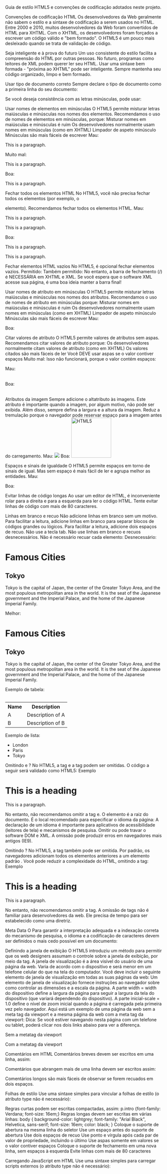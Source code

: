 Guia de estilo HTML5 e convenções de codificação adotados neste projeto.

Convenções de codificação HTML
Os desenvolvedores da Web geralmente não sabem o estilo e a sintaxe de codificação a serem usados ​​no HTML.
Entre 2000 e 2010, muitos desenvolvedores da Web foram convertidos de HTML para XHTML.
Com o XHTML, os desenvolvedores foram forçados a escrever um código válido e "bem formado".
O HTML5 é um pouco mais desleixado quando se trata de validação de código.

Seja inteligente e à prova do futuro
Um uso consistente do estilo facilita a compreensão do HTML por outras pessoas.
No futuro, programas como leitores de XML podem querer ler seu HTML.
Usar uma sintaxe bem formada - "próxima ao XHTML" pode ser inteligente.
Sempre mantenha seu código organizado, limpo e bem formado.

Usar tipo de documento correto
Sempre declare o tipo de documento como a primeira linha do seu documento:
<!DOCTYPE html>
Se você deseja consistência com as letras minúsculas, pode usar:
<!doctype html>

Usar nomes de elementos em minúsculas
O HTML5 permite misturar letras maiúsculas e minúsculas nos nomes dos elementos.
Recomendamos o uso de nomes de elementos em minúsculas, porque:
Misturar nomes em maiúsculas e minúsculas é ruim
Os desenvolvedores normalmente usam nomes em minúsculas (como em XHTML)
Limpador de aspeto minúsculo
Minúsculas são mais fáceis de escrever
Mau:
<SECTION>
  <p>This is a paragraph.</p>
</SECTION>
Muito mal:
<Section>
  <p>This is a paragraph.</p>
</SECTION>
Boa:
<section>
  <p>This is a paragraph.</p>
</section>


Fechar todos os elementos HTML
No HTML5, você não precisa fechar todos os elementos (por exemplo, o <p>elemento).
Recomendamos fechar todos os elementos HTML.
Mau:
<section>
  <p>This is a paragraph.
  <p>This is a paragraph.
</section>
Boa:
<section>
  <p>This is a paragraph.</p>
  <p>This is a paragraph.</p>
</section>

Fechar elementos HTML vazios
No HTML5, é opcional fechar elementos vazios.
Permitido:
<meta charset="utf-8">
Também permitido:
<meta charset="utf-8" />
No entanto, a barra de fechamento (/) é NECESSÁRIA em XHTML e XML.
Se você espera que o software XML acesse sua página, é uma boa ideia manter a barra final!

Usar nomes de atributo em minúsculas
O HTML5 permite misturar letras maiúsculas e minúsculas nos nomes dos atributos.
Recomendamos o uso de nomes de atributo em minúsculas porque:
Misturar nomes em maiúsculas e minúsculas é ruim
Os desenvolvedores normalmente usam nomes em minúsculas (como em XHTML)
Limpador de aspeto minúsculo
Minúsculas são mais fáceis de escrever
Mau:
<div CLASS="menu">
Boa:
<div class="menu">

Citar valores de atributo
O HTML5 permite valores de atributos sem aspas.
Recomendamos citar valores de atributo porque:
Os desenvolvedores normalmente citam valores de atributo (como em XHTML)
Os valores citados são mais fáceis de ler
Você DEVE usar aspas se o valor contiver espaços
Muito mal:
Isso não funcionará, porque o valor contém espaços:
<table class=table striped>
Mau:
<table class=striped>
Boa:
<table class="striped">

Atributos da imagem
Sempre adicione o altatributo às imagens. Este atributo é importante quando a imagem, por algum motivo, não pode ser exibida. Além disso, sempre defina a largura e a altura da imagem. Reduz a tremulação porque o navegador pode reservar espaço para a imagem antes do carregamento.
Mau:
<img src="html5.gif">
Boa:
<img src="html5.gif" alt="HTML5" style="width:128px;height:128px">

Espaços e sinais de igualdade
O HTML5 permite espaços em torno de sinais de igual. Mas sem espaço é mais fácil de ler e agrupa melhor as entidades.
Mau:
<link rel = "stylesheet" href = "styles.css">
Boa:
<link rel="stylesheet" href="styles.css">

Evitar linhas de código longas
Ao usar um editor de HTML, é inconveniente rolar para a direita e para a esquerda para ler o código HTML.
Tente evitar linhas de código com mais de 80 caracteres.

Linhas em branco e recuo
Não adicione linhas em branco sem um motivo.
Para facilitar a leitura, adicione linhas em branco para separar blocos de códigos grandes ou lógicos.
Para facilitar a leitura, adicione dois espaços de recuo. Não use a tecla tab.
Não use linhas em branco e recuos desnecessários. Não é necessário recuar cada elemento:
Desnecessário:
<body>
 
  <h1>Famous Cities</h1>
 
  <h2>Tokyo</h2>
 
  <p>
	Tokyo is the capital of Japan, the center of the Greater Tokyo Area,
	and the most populous metropolitan area in the world.
	It is the seat of the Japanese government and the Imperial Palace,
	and the home of the Japanese Imperial Family.
  </p>
 
</body>
Melhor:
<body>
 
<h1>Famous Cities</h1>
 
<h2>Tokyo</h2>
<p>Tokyo is the capital of Japan, the center of the Greater Tokyo Area,
and the most populous metropolitan area in the world.
It is the seat of the Japanese government and the Imperial Palace,
and the home of the Japanese Imperial Family.</p>
 
</body>
Exemplo de tabela:
<table>
  <tr>
    <th>Name</th>
    <th>Description</th>
  </tr>
  <tr>
    <td>A</td>
    <td>Description of A</td>
  </tr>
  <tr>
    <td>B</td>
    <td>Description of B</td>
  </tr>
</table>
Exemplo de lista:
<ul>
  <li>London</li>
  <li>Paris</li>
  <li>Tokyo</li>
</ul>

Omitindo <html> e <body>?
No HTML5, a <html>tag e a <body>tag podem ser omitidas.
O código a seguir será validado como HTML5:
Exemplo
<!DOCTYPE html>
<head>
  <title>Page Title</title>
</head>
 
<h1>This is a heading</h1>
<p>This is a paragraph.</p>
No entanto, não recomendamos omitir <html>a <body>tag e.
O <html>elemento é a raiz do documento. É o local recomendado para especificar o idioma da página:
<!DOCTYPE html>
<html lang="en-US">
A declaração de um idioma é importante para aplicativos de acessibilidade (leitores de tela) e mecanismos de pesquisa.
Omitir <html>ou <body>pode travar o software DOM e XML.
A omissão <body>pode produzir erros em navegadores mais antigos (IE9).

Omitindo <head>?
No HTML5, a tag <head> também pode ser omitida.
Por padrão, os navegadores adicionam todos os elementos anteriores <body>a um <head> elemento padrão .
Você pode reduzir a complexidade do HTML, omitindo a <head>tag:
Exemplo
<!DOCTYPE html>
<html>
<title>Page Title</title>
 
<body>
  <h1>This is a heading</h1>
  <p>This is a paragraph.</p>
</body>
 
</html>
 
No entanto, não recomendamos omitir a <head>tag.
A omissão de tags não é familiar para desenvolvedores da web. Ele precisa de tempo para ser estabelecido como uma diretriz.

Meta Data
O <title>elemento é necessário no HTML5. Torne o título o mais significativo possível:
<title>HTML5 Syntax and Coding Style</title>
Para garantir a interpretação adequada e a indexação correta do mecanismo de pesquisa, o idioma e a codificação de caracteres devem ser definidos o mais cedo possível em um documento:
<!DOCTYPE html>
<html lang="en-US">
<head>
  <meta charset="UTF-8">
  <title>HTML5 Syntax and Coding Style</title>
</head>

Definindo a janela de exibição
O HTML5 introduziu um método para permitir que os web designers assumam o controle sobre a janela de exibição, por meio da <meta>tag.
A janela de visualização é a área visível do usuário de uma página da web. Varia de acordo com o dispositivo e será menor em um telefone celular do que na tela do computador.
Você deve incluir o seguinte <meta>elemento de janela de visualização em todas as suas páginas da web:
<meta name="viewport" content="width=device-width, initial-scale=1.0">
Um <meta>elemento de janela de visualização fornece instruções ao navegador sobre como controlar as dimensões e a escala da página.
A parte width = width do dispositivo define a largura da página para seguir a largura da tela do dispositivo (que variará dependendo do dispositivo).
A parte inicial-scale = 1.0 define o nível de zoom inicial quando a página é carregada pela primeira vez pelo navegador.
Aqui está um exemplo de uma página da web sem a meta tag da viewport e a mesma página da web com a meta tag da viewport:
Dica: Se você estiver navegando nesta página com um telefone ou tablet, poderá clicar nos dois links abaixo para ver a diferença.


 
Sem a metatag da viewport
 

 
Com a metatag da viewport
 

Comentários em HTML
Comentários breves devem ser escritos em uma linha, assim:
<!-- This is a comment -->
Comentários que abrangem mais de uma linha devem ser escritos assim:
<!--
  This is a long comment example. This is a long comment example.
  This is a long comment example. This is a long comment example.
-->
Comentários longos são mais fáceis de observar se forem recuados em dois espaços.

Folhas de estilo
Use uma sintaxe simples para vincular a folhas de estilo (o atributo type não é necessário):
<link rel="stylesheet" href="styles.css">
Regras curtas podem ser escritas compactadas, assim:
p.intro {font-family: Verdana; font-size: 16em;}
Regras longas devem ser escritas em várias linhas:
body {
  background-color: lightgrey;
  font-family: "Arial Black", Helvetica, sans-serif;
  font-size: 16em;
  color: black;
}
Coloque o suporte de abertura na mesma linha do seletor
Use um espaço antes do suporte de abertura
Use dois espaços de recuo
Use ponto e vírgula após cada par de valor de propriedade, incluindo o último
Use aspas somente em valores se o valor contiver espaços
Coloque o suporte de fechamento em uma nova linha, sem espaços à esquerda
Evite linhas com mais de 80 caracteres

Carregando JavaScript em HTML
Use uma sintaxe simples para carregar scripts externos (o atributo type não é necessário):
<script src="myscript.js">

Acessando elementos HTML com JavaScript
Uma conseqüência do uso de estilos HTML "desarrumados" pode resultar em erros de JavaScript.
Essas duas instruções JavaScript produzirão resultados diferentes:
Exemplo
var obj = getElementById("Demo")
 
var obj = getElementById("demo")
Tente você mesmo "
Visite o Guia de estilos JavaScript .

Usar nomes de arquivo em letras minúsculas
Alguns servidores da Web (Apache, Unix) diferenciam maiúsculas de minúsculas dos nomes de arquivos: "london.jpg" não pode ser acessado como "London.jpg".
Outros servidores da Web (Microsoft, IIS) não diferenciam maiúsculas de minúsculas: "london.jpg" pode ser acessado como "London.jpg" ou "london.jpg".
Se você usa uma combinação de letras maiúsculas e minúsculas, precisa ser extremamente consistente.
Se você mudar de um servidor que não diferencia maiúsculas de minúsculas para um servidor que diferencia maiúsculas de minúsculas, até pequenos erros irão quebrar sua web!
Para evitar esses problemas, sempre use nomes de arquivos em letras minúsculas.

Extensões de arquivo
Os arquivos HTML devem ter uma extensão .html ou .htm .
Os arquivos CSS devem ter uma extensão .css .
Os arquivos JavaScript devem ter uma extensão .js .

Diferenças entre .htm e .html
Não há diferença entre as extensões .htm e .html. Ambos serão tratados como HTML por qualquer navegador ou servidor da web.
As diferenças são culturais:
.htm "cheira" a sistemas DOS antigos, nos quais o sistema limitava as extensões a 3 caracteres.
.html "cheira" a sistemas operacionais Unix que não tinham essa limitação.

Diferenças técnicas
Quando um URL não especifica um nome de arquivo (como https://www.w3schools.com/css/), o servidor retorna um nome de arquivo padrão. Os nomes de arquivos padrão comuns são index.html, index.htm, default.html e default.htm.
Se o seu servidor estiver configurado apenas com "index.html" como nome de arquivo padrão, seu arquivo deverá ser nomeado "index.html", não "index.htm".
No entanto, os servidores podem ser configurados com mais de um nome de arquivo padrão e, normalmente, você pode configurar quantos nomes de arquivos padrão forem necessários.
De qualquer forma, a extensão completa dos arquivos HTML é .html, e não há motivo para não ser usada.


